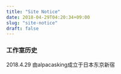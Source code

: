 ```yaml
---
title: "Site Notice"
date: 2018-04-29T04:20:34+09:00
slug: "site-notice"
draft: false
---
```


### 工作室历史

2018.4.29 由alpacasking成立于日本东京新宿
